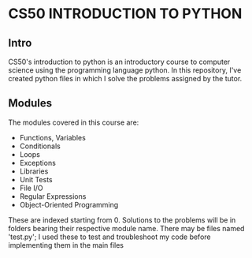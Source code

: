 # CS50 INTRODUCTION TO PYTHON

## Intro
CS50's introduction to python is an introductory course to computer science using the programming language python. In this repository,
I've created python files in which I solve the problems assigned by the tutor.

## Modules
The modules covered in this course are:
- Functions, Variables
- Conditionals
- Loops
- Exceptions
- Libraries
- Unit Tests
- File I/O
- Regular Expressions
- Object-Oriented Programming

These are indexed starting from 0. Solutions to the problems will be in folders bearing their respective module name.
There may be files named 'test.py'; I used these to test and troubleshoot my code before implementing them in the main files